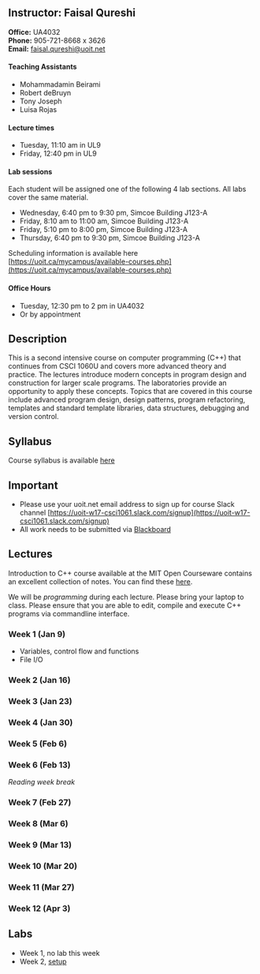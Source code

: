 ## __Instructor: Faisal Qureshi__
__Office:__ UA4032  __Phone:__ 905-721-8668 x 3626  __Email:__ faisal.qureshi@uoit.net

#### Teaching Assistants- Mohammadamin Beirami- Robert deBruyn- Tony Joseph- Luisa Rojas#### Lecture times- Tuesday, 11:10 am in UL9- Friday, 12:40 pm in UL9#### Lab sessionsEach student will be assigned one of the following 4 lab sections.  All labs cover the same material.- Wednesday, 6:40 pm to 9:30 pm, Simcoe Building J123-A- Friday, 8:10 am to 11:00 am, Simcoe Building J123-A- Friday, 5:10 pm to 8:00 pm, Simcoe Building J123-A- Thursday, 6:40 pm to 9:30 pm, Simcoe Building J123-AScheduling information is available here [https://uoit.ca/mycampus/available-courses.php](https://uoit.ca/mycampus/available-courses.php)#### Office Hours- Tuesday, 12:30 pm to 2 pm in UA4032- Or by appointment


## Description

This is a second intensive course on computer programming (C++) that continues from CSCI 1060U and covers more advanced theory and practice. The lectures introduce modern concepts in program design and construction for larger scale programs. The laboratories provide an opportunity to apply these concepts. Topics that are covered in this course include advanced program design, design patterns, program refactoring, templates and standard template libraries, data structures, debugging and version control.

## Syllabus

Course syllabus is available [here](syllabus.pdf)

## Important

- Please use your uoit.net email address to sign up for course Slack channel [https://uoit-w17-csci1061.slack.com/signup](https://uoit-w17-csci1061.slack.com/signup)
- All work needs to be submitted via [Blackboard](http://uoit.blackboard.com)

## Lectures

Introduction to C++ course available at the MIT Open Courseware contains an excellent collection of notes.  You can find these [here](https://ocw.mit.edu/courses/electrical-engineering-and-computer-science/6-096-introduction-to-c-january-iap-2011/lecture-notes/).  

We will be _programming_ during each lecture.  Please bring your laptop to class.  Please ensure that you are able to edit, compile and execute C++ programs via commandline interface.

### Week 1 (Jan 9)

- Variables, control flow and functions
- File I/O

### Week 2 (Jan 16) 

### Week 3 (Jan 23)

### Week 4 (Jan 30)

### Week 5 (Feb 6)

### Week 6 (Feb 13)

_Reading week break_

### Week 7 (Feb 27)

### Week 8 (Mar 6)

### Week 9 (Mar 13)

### Week 10 (Mar 20)

### Week 11 (Mar 27)

### Week 12 (Apr 3)

## Labs

- Week 1, no lab this week
- Week 2, [setup](labs/lab1-setup)